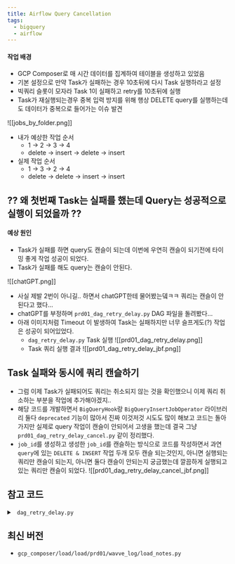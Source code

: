 ```yaml
---
title: Airflow Query Cancellation
tags:
  - bigquery
  - airflow
---
```


<div class="notice--success">
<h4> 작업 배경  </h4>
<ul> 
    <li> GCP Composer로 매 시간 데이터를 집계하여 테이블을 생성하고 있었음   </li>
    <li> 기본 설정으로 만약 Task가 실패하는 경우 10초뒤에 다시 Task 실행하라고 설정   </li>
    <li> 빅쿼리 슬롯이 모자라 Task 1이 실패하고 retry를 10초뒤에 실행  </li>
    <li> Task가 재실행되는경우 중복 입력 방지를 위해 행상 DELETE query를 실행하는데도 데이터가 중복으로 들어가는 이슈 발견</li>

</ul>
</div>

![[jobs_by_folder.png]]
- 내가 예상한 작업 순서
    - 1 → 2 → 3 → 4 
    - delete → insert → delete → insert
- 실제 작업 순서
    - 1 → 3 → 2 → 4
    - delete → delete → insert → insert

## ?? 왜 첫번째 Task는 실패를 했는데 Query는 성공적으로 실행이 되었을까 ??
<div class="notice--warning">
<h4> 예상 원인  </h4>
<ul> 
    <li> Task가 실패를 하면 query도 캔슬이 되는데 이번에 우연히 캔슬이 되기전에 타이밍 좋게 작업 성공이 되었다.   </li>
    <li> Task가 실패를 해도 query는 캔슬이 안된다.   </li>
</ul>
</div>

![[chatGPT.png]]
- 사실 제발 2번이 아니길.. 하면서 chatGPT한테 물어봤는뎈ㅋㅋ 쿼리는 캔슬이 안된다고 했다...  
- chatGPT를 부정하며 `prd01_dag_retry_delay.py` DAG 파일을 돌려봤다... 
- 아래 이미지처럼 Timeout 이 발생하여 Task는 실패하지만 너무 슬프게도(?) 작업은 성공이 되어있었다.
    - `dag_retry_delay.py` Task 실행 ![[prd01_dag_retry_delay.png]]
    - Task 쿼리 실행 결과   ![[prd01_dag_retry_delay_jbf.png]]

## Task 실패와 동시에 쿼리 캔슬하기 

- 그럼 이제 Task가 실패되어도 쿼리는 취소되지 않는 것을 확인했으니 이제 쿼리 취소하는 부분을 작업에 추가해야겠지.. 
- 해당 코드를 개발하면서 `BigQueryHook`랑 `BigQueryInsertJobOperator` 라이브러리 둘다 `deprecated` 기능이 많아서 진짜 이것저것 시도도 많이 해보고 코드는 돌아가지만 실제로 query 작업이 캔슬이 안되어서 고생을 했는데 결국 그냥 `prd01_dag_retry_delay_cancel.py` 같이 정리했다.
- `job_id`를 생성하고 생성한 `job_id`를 캔슬하는 방식으로 코드를 작성하면서 과연 `query`에 있는 `DELETE & INSERT` 작업 두개 모두 캔슬 되는것인지, 아니면 실행되는 쿼리만 캔슬이 되는지, 아니면 둘다 캔슬이 안되는지 궁금했는데 깔끔하게 실행되고있는 쿼리만 캔슬이 되었다. ![[prd01_dag_retry_delay_cancel_jbf.png]]

## 참고 코드 

<details>
<summary> <code> dag_retry_delay.py </code> </summary>
<div markdown="1">
```python
	import os
	from airflow import DAG
	from airflow.operators.dummy import DummyOperator
	from airflow.operators.python import PythonOperator
	
	from datetime import datetime, timedelta
	import pytz
	import pendulum
	from dag_utils.gcp_bigquery_v2 import run_query
	import sys
	
	def get_path(_path, step, _dir=None):
	    up_path = os.sep.join(_path.split(os.sep)[:-step])
	    if _dir is None:
	        return up_path
	    return os.path.join(up_path, _dir)
	
	module_path = get_path(os.path.dirname(os.path.abspath(__file__)), 2)
	sys.path.append(module_path)
	KEY_PATH = "data/{key_name}.json"
	os.environ["GOOGLE_APPLICATION_CREDENTIALS"]=KEY_PATH

	def print_time(**kwargs) -> str:
	    time_utc = datetime.now()
	    time_kst = time_utc + timedelta(hours=9)
	    logical_date = kwargs.get('logical_date')
	
	    print("UTC time: ", time_utc)
	    print("KST time: ", time_kst)
	    print("context logical_date: ", logical_date)
	    print("context logical_date (kst): ", logical_date + timedelta(hours=9))
	
	    run_query(owner="local_airflow", query=kwargs['query'])
	    return


	kst_timezone = pytz.timezone('Asia/Seoul')
	
	OWNER = 'rho715@'
	DAG_ID = os.path.basename(__file__).replace(".pyc", "").replace(".py", "")
	DAG_NAME = f'prd01_{DAG_ID}'
	default_args = {
	    'owner': OWNER,
	    'dag_id': DAG_ID,
	    'depends_on_past': False,
	    'start_date': pendulum.now(tz='Asia/Seoul') - timedelta(days=1),
	    'email_on_failure': False,
	    'email_on_retry': False,
	}
	
	query = f"""
	# ----------------------------------------------------------------------
	
	DELETE `{target_table}`
	WHERE ap_timestamp between '2023-05-04 00:00:00'  and 
	and '2023-05-04 18:00:00';
	
	# ----------------------------------------------------------------------

	INSERT INTO `{target_table}`
	SELECT 
	  *
	FROM `{from}`
	WHERE ap_timestamp between '2023-05-04 00:00:00'  and 
	and '2023-05-04 18:00:00';
	"""
	
	with DAG(DAG_NAME,
	         default_args=default_args,
	         dagrun_timeout=timedelta(hours=2),
	         max_active_runs=1,
	         max_active_tasks=1,
	         catchup=False,
	         is_paused_upon_creation=True,
	        schedule_interval="10 * * * *",
	         tags=['testing']
	         ) as dag:
	    start = DummyOperator(
	        task_id='start',
	        dag=dag
	    )
	    args = {"query":query}
	    task_01 = PythonOperator(
	        task_id='task_01',
	        python_callable=print_time,
	        op_kwargs=args,
	        provide_context=True,
	        execution_timeout=timedelta(seconds=5),
	        dag=dag
	    )
	
	    end = DummyOperator(
	        task_id='end',
	        dag=dag
	    )
	
	    start >> task_01 >> end
```


</div>
</details>

<details>
<summary> <code> dag_retry_delay_cancel.py </code> </summary>
<div markdown="1">

```python
from airflow.providers.google.cloud.hooks.bigquery import BigQueryHook
from airflow.exceptions import AirflowException
import os
from airflow import DAG
from airflow.operators.dummy import DummyOperator
from airflow.operators.python import PythonOperator

from datetime import datetime, timedelta
import pytz
import pendulum
import sys
import uuid

def get_path(_path, step, _dir=None):
    up_path = os.sep.join(_path.split(os.sep)[:-step])
    if _dir is None:
        return up_path
    return os.path.join(up_path, _dir)

module_path = get_path(os.path.dirname(os.path.abspath(__file__)), 2)
sys.path.append(module_path)
KEY_PATH = "data/{key_name}.json"
os.environ["GOOGLE_APPLICATION_CREDENTIALS"]=KEY_PATH

kst_timezone = pytz.timezone('Asia/Seoul')
LOC = 'asia-northeast3'

OWNER = 'rho715@'
DAG_ID = os.path.basename(__file__).replace(".pyc", "").replace(".py", "")
DAG_NAME = f'prd01_{DAG_ID}_testing_cancel'
default_args = {
    'owner': OWNER,
    'dag_id': DAG_ID,
    'depends_on_past': False,
    'start_date': pendulum.now(tz='Asia/Seoul') - timedelta(days=1),
    'email_on_failure': False,
    'email_on_retry': False,
}

query = f"""
# ----------------------------------------------------------------------

DELETE `{target_table}`
	WHERE ap_timestamp between '2023-05-04 00:00:00'  and 
	and '2023-05-04 18:00:00';

# ----------------------------------------------------------------------

INSERT INTO `{target_table}`
SELECT 
  *
FROM `{from}`
	WHERE ap_timestamp between '2023-05-04 00:00:00'  and 
	and '2023-05-04 18:00:00';
"""

def my_bigquery_task(**kwargs):
    time_utc = datetime.now()
    time_kst = time_utc + timedelta(hours=9)
    logical_date = kwargs.get('logical_date')

    print("UTC time: ", time_utc)
    print("KST time: ", time_kst)
    print("context logical_date: ", logical_date)
    print("context logical_date (kst): ", logical_date + timedelta(hours=9))


    job_id = str(uuid.uuid4())
    sql_query = kwargs['query']

    try:
        hook = BigQueryHook()
        hook.insert_job(
            configuration={
                'query': {
                    'query': sql_query,
                    'useLegacySql': False
                }
            },
            job_id=job_id,
            nowait=False
        )

    except Exception as e:

        try:
            from google.cloud import bigquery

            client= bigquery.Client()
            job = client.cancel_job(job_id, location=LOC)
            print(f"{job.location}:{job.job_id} cancelled")
            client.close()

        except AirflowException as ae:
            print("this part is ae") # handle the exception

        raise e

with DAG(DAG_NAME,
         default_args=default_args,
         dagrun_timeout=timedelta(hours=2),
         max_active_runs=1,
         max_active_tasks=1,
         catchup=False,
         is_paused_upon_creation=True,
        schedule_interval="10 * * * *",
         tags=['testing']
         ) as dag:
    start = DummyOperator(
        task_id='start',
        dag=dag
    )
    args = {"query":query}
    task_01 = PythonOperator(
        task_id='task_01',
        python_callable=my_bigquery_task,
        op_kwargs=args,
        provide_context=True,
        execution_timeout=timedelta(seconds=5),
        dag=dag
    )
    end = DummyOperator(
        task_id='end',
        dag=dag
    )

    start >> task_01 >> end

```
</div>
</details>

## 최신 버전 
- `gcp_composer/load/load/prd01/wavve_log/load_notes.py`